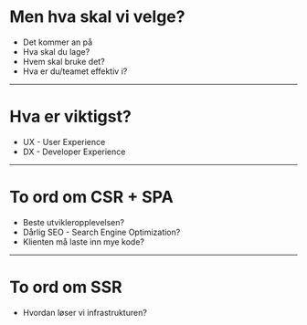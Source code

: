 # Men hva skal vi velge?

<v-clicks>

- Det kommer an på
- Hva skal du lage?
- Hvem skal bruke det?
- Hva er du/teamet effektiv i?

</v-clicks>

---

# Hva er viktigst?

- UX - User Experience
- DX - Developer Experience

---

# To ord om CSR + SPA

- Beste utvikleropplevelsen?
- Dårlig SEO - Search Engine Optimization?
- Klienten må laste inn mye kode?

<CsrSpa v-click />

---

# To ord om SSR

- Hvordan løser vi infrastrukturen?